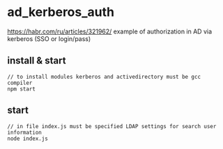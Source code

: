 # ad_kerberos_auth
https://habr.com/ru/articles/321962/
example of authorization in AD via kerberos (SSO or login/pass)

## install & start
```
// to install modules kerberos and activedirectory must be gcc compiler
npm start
```

## start
```
// in file index.js must be specified LDAP settings for search user information
node index.js
```
